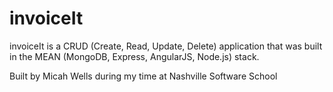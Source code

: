 # invoiceIt

invoiceIt is a CRUD (Create, Read, Update, Delete) application that was built in the MEAN (MongoDB, Express, AngularJS, Node.js) stack.

Built by Micah Wells during my time at Nashville Software School
